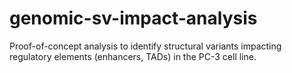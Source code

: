 # genomic-sv-impact-analysis
Proof-of-concept analysis to identify structural variants impacting regulatory elements (enhancers, TADs) in the PC-3 cell line.
